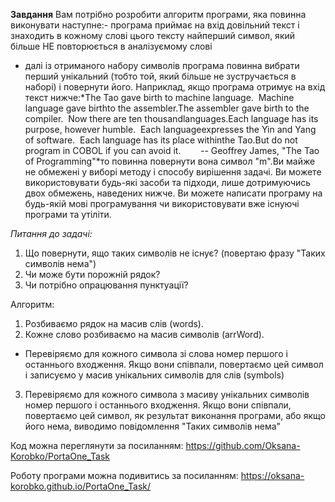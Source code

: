 **Завдання**
Вам потрібно розробити алгоритм програми, яка повинна виконувати наступне:- програма приймає на вхід довільний текст і знаходить в кожному слові цього тексту найперший символ, який більше НЕ повторюється в аналізуємому слові
- далі із отриманого набору символів програма повинна вибрати перший унікальний (тобто той, який більше не зустручається в наборі) і повернути його.
Наприклад, якщо програма отримує на вхід текст нижче:*The Tao gave birth to machine language.  Machine language gave birthto the assembler.The assembler gave birth to the compiler.  Now there are ten thousandlanguages.Each language has its purpose, however humble.  Each languageexpresses the Yin and Yang of software.  Each language has its place withinthe Tao.But do not program in COBOL if you can avoid it.        -- Geoffrey James, "The Tao of Programming"*то повинна повернути вона символ "m".Ви майже не обмежені у виборі методу і способу вирішення задачі. Ви можете використовувати будь-які засоби та підходи, лише дотримуючись двох обмежень, наведених нижче. Ви можете написати програму на будь-якій мові програмування чи використовувати вже існуючі програми та утіліти.

*Питання до задачі:* 
 1. Що повернути, ящо таких символів не існує?  (повертаю фразу "Таких символів нема")
 2. Чи може бути порожній рядок?
 3. Чи потрібно опрацювання пунктуації? 

 Алгоритм:
 1. Розбиваємо рядок на масив слів (words).
 2. Кожне слово розбиваємо на масив символів (arrWord).
   - Перевіряємо для кожного символа зі слова номер першого і останнього входження. Якщо вони співпали, повертаємо цей символ і записуємо у масив унікальних символів для слів (symbols)
 3. Перевіряємо для кожного символа з масиву унікальних символів номер першого і останнього входження. Якщо вони співпали, повертаємо цей символ, як результат виконання програми, або якщо його нема, виводимо повідомлення "Таких символів нема"

 Код можна переглянути за посиланням: https://github.com/Oksana-Korobko/PortaOne_Task

 Роботу програми можна подивитись за посиланням: https://oksana-korobko.github.io/PortaOne_Task/